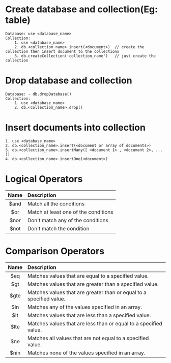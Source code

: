 # Create database and collection(Eg: table)
    Database: use <database_name>
    Collection:
        1. use <database_name>
        2. db.<collection_name>.insert(<document>)  // create the collection then insert document to the collectionx
        3. db.createCollection('collection_name')   // just create the collection

# Drop database and collection
    Database: - db.dropDatabase()
    Collection: 
        1. use <database_name>
        2. db.<collection_name>.drop()

# Insert documents into collection
    1. use <database_name>
    2. db.<collection_name>.insert(<document or array of documents>)
    3. db.<collection_name>.insertMany([ <document 1> , <document 2>, ... ])
    4. db.<collection_name>.insertOne(<document>)


# Logical Operators
| Name  | Description                          |
| :---: | :----------------------------------- |
| $and  | Match all the conditions             |
|  $or  | Match at least one of the conditions |
| $nor  | Don't match any of the conditions    |
| $not  | Don't match the condition            |

# Comparison Operators
| Name  | Description                                                         |
| :---: | :------------------------------------------------------------------ |
|  $eq  | Matches values that are equal to a specified value.                 |
|  $gt  | Matches values that are greater than a specified value.             |
| $gte  | Matches values that are greater than or equal to a specified value. |
|  $in  | Matches any of the values specified in an array.                    |
|  $lt  | Matches values that are less than a specified value.                |
| $lte  | Matches values that are less than or equal to a specified value.    |
|  $ne  | Matches all values that are not equal to a specified value.         |
| $nin  | Matches none of the values specified in an array.                   |
